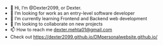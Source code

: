 - 👋 Hi, I’m @Dexter2099, or Dexter. 
- 👀 I’m looking for work as an entry-level software developer
- 🌱 I’m currently learning Frontend and Backend web development
- 💞️ I’m looking to collaborate on new projects
- 📫 How to reach me dexter.mehta01@gmail.com
- Check out https://dexter2099.github.io/DMpersonalwebsite.github.io/
  


<!---
Dexter2099/Dexter2099 is a ✨ special ✨ repository because its `README.md` (this file) appears on your GitHub profile.
You can click the Preview link to take a look at your changes.
--->
